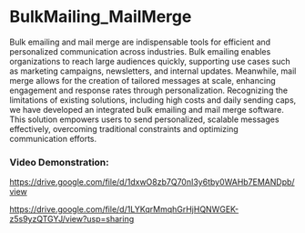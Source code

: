 # BulkMailing_MailMerge

Bulk emailing and mail merge are indispensable tools for efficient and personalized communication across industries. Bulk emailing enables organizations to reach large audiences quickly, supporting use cases such as marketing campaigns, newsletters, and internal updates. Meanwhile, mail merge allows for the creation of tailored messages at scale, enhancing engagement and response rates through personalization. Recognizing the limitations of existing solutions, including high costs and daily sending caps, we have developed an integrated bulk emailing and mail merge software. This solution empowers users to send personalized, scalable messages effectively, overcoming traditional constraints and optimizing communication efforts.


### Video Demonstration:
https://drive.google.com/file/d/1dxwO8zb7Q70nI3y6tby0WAHb7EMANDpb/view

https://drive.google.com/file/d/1LYKqrMmqhGrHjHQNWGEK-z5s9yzQTGYJ/view?usp=sharing

